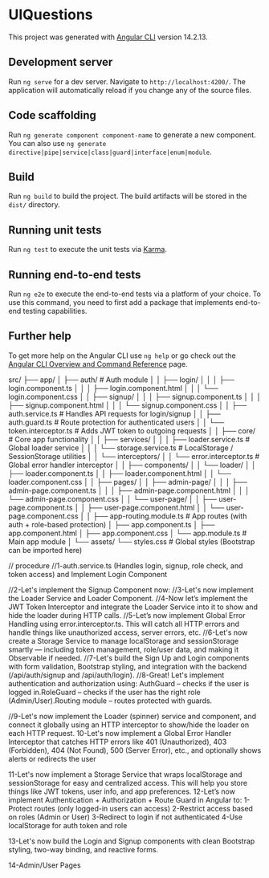 # UIQuestions

This project was generated with [Angular CLI](https://github.com/angular/angular-cli) version 14.2.13.

## Development server

Run `ng serve` for a dev server. Navigate to `http://localhost:4200/`. The application will automatically reload if you change any of the source files.

## Code scaffolding

Run `ng generate component component-name` to generate a new component. You can also use `ng generate directive|pipe|service|class|guard|interface|enum|module`.

## Build

Run `ng build` to build the project. The build artifacts will be stored in the `dist/` directory.

## Running unit tests

Run `ng test` to execute the unit tests via [Karma](https://karma-runner.github.io).

## Running end-to-end tests

Run `ng e2e` to execute the end-to-end tests via a platform of your choice. To use this command, you need to first add a package that implements end-to-end testing capabilities.

## Further help

To get more help on the Angular CLI use `ng help` or go check out the [Angular CLI Overview and Command Reference](https://angular.io/cli) page.


src/
├── app/
│   ├── auth/                          # Auth module
│   │   ├── login/
│   │   │   ├── login.component.ts
│   │   │   ├── login.component.html
│   │   │   └── login.component.css
│   │   ├── signup/
│   │   │   ├── signup.component.ts
│   │   │   ├── signup.component.html
│   │   │   └── signup.component.css
│   │   ├── auth.service.ts            # Handles API requests for login/signup
│   │   ├── auth.guard.ts              # Route protection for authenticated users
│   │   └── token.interceptor.ts       # Adds JWT token to outgoing requests
│
│   ├── core/                          # Core app functionality
│   │   ├── services/
│   │   │   ├── loader.service.ts      # Global loader service
│   │   │   └── storage.service.ts     # LocalStorage / SessionStorage utilities
│   │   └── interceptors/
│   │       └── error.interceptor.ts   # Global error handler interceptor
│
│   ├── components/
│   │   └── loader/
│   │       ├── loader.component.ts
│   │       ├── loader.component.html
│   │       └── loader.component.css
│
│   ├── pages/
│   │   ├── admin-page/
│   │   │   ├── admin-page.component.ts
│   │   │   ├── admin-page.component.html
│   │   │   └── admin-page.component.css
│   │   └── user-page/
│   │       ├── user-page.component.ts
│   │       ├── user-page.component.html
│   │       └── user-page.component.css
│
│   ├── app-routing.module.ts         # App routes (with auth + role-based protection)
│   ├── app.component.ts
│   ├── app.component.html
│   ├── app.component.css
│   └── app.module.ts                 # Main app module
│
└── assets/
└── styles.css                        # Global styles (Bootstrap can be imported here)



// procedure
//1-auth.service.ts (Handles login, signup, role check, and token access) and Implement Login Component


//2-Let's implement the Signup Component now:
//3-Let's now implement the Loader Service and Loader Component.
//4-Now let’s implement the JWT Token Interceptor and integrate the Loader Service into it to show and hide the loader during HTTP calls.
//5-Let’s now implement Global Error Handling using error.interceptor.ts. This will catch all HTTP errors and handle things like unauthorized access, server errors, etc.
//6-Let's now create a Storage Service to manage localStorage and sessionStorage smartly — including token management, role/user data, and making it Observable if needed.
//7-Let's build the Sign Up and Login components with form validation, Bootstrap styling, and integration with the backend (/api/auth/signup and /api/auth/login).
//8-Great! Let's implement authentication and authorization using: AuthGuard – checks if the user is logged in.RoleGuard – checks if the user has the right role (Admin/User).Routing module – routes protected with guards.

//9-Let's now implement the Loader (spinner) service and component, and connect it globally using an HTTP interceptor to show/hide the loader on each HTTP request.
10-Let's now implement a Global Error Handler Interceptor that catches HTTP errors like 401 (Unauthorized), 403 (Forbidden), 404 (Not Found), 500 (Server Error), etc., and optionally shows alerts or redirects the user

11-Let's now implement a Storage Service that wraps localStorage and sessionStorage for easy and centralized access. This will help you store things like JWT tokens, user info, and app preferences.
12-Let’s now implement Authentication + Authorization + Route Guard in Angular to:
    1- Protect routes (only logged-in users can access)
    2-Restrict access based on roles (Admin or User)
    3-Redirect to login if not authenticated
    4-Use localStorage for auth token and role

13-Let's now build the Login and Signup components with clean Bootstrap styling, two-way binding, and reactive forms.

14-Admin/User Pages